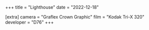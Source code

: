 +++
title =  "Lighthouse"
date =  "2022-12-18"

[extra]
camera = "Graflex Crown Graphic"
film =  "Kodak Tri-X 320"
developer =  "D76"
+++
